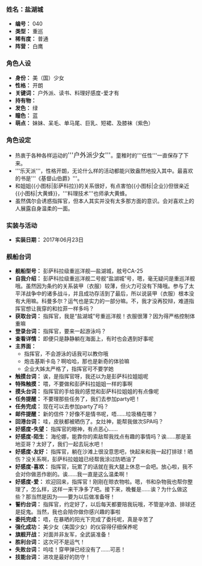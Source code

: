 ### 姓名：盐湖城
* **编号：** 040
* **类型：** 重巡
* **稀有度：** 普通
* **阵营：** 白鹰


### 角色人设
* **身份：** 美（国）少女
* **性格：** 开朗
* **关键词：** 户外派、读书、料理好感度-爱才有
* **持有物：** 
* **发色：** 绿
* **瞳色：** 蓝
* **萌点：** 妹妹、呆毛、单马尾、巨乳、短裙、及膝袜（紫色）


### 角色设定
* 热衷于各种各样运动的<big>'''户外派少女'''</big>。童稚时的'''任性'''一直保存了下来。
* '''乐天派'''，性格开朗，无论什么样的活动都能兴致盎然地投入其中。最喜欢的书是'''《基督山伯爵》'''。
* 和姐姐{{小图标|彭萨科拉}}的关系很好，有点害怕{{小图标|企业}}但很亲近{{小图标|大黄蜂}}，'''料理技术'''也师承大黄蜂。
* 虽然偶尔会诱惑指挥官，但本人其实并没有太多那方面的意识。会对喜欢上的人展露自身温柔的一面。


### 实装与活动
* **实装日期：** 2017年06月23日


### 舰船台词
* **舰船型号：** 彭萨科拉级重巡洋舰—盐湖城，舷号CA-25
* **自我介绍：** 彭萨科拉级重巡洋舰二号舰“盐湖城”号，嗯，毫无疑问是重巡洋舰哦。虽然因为条约的关系装甲（衣服）较薄，但火力可没有下降哦。参与了太平洋战争中的诸多战斗，并且成功存活到了最后，所以说装甲（衣服）根本没有大用嘛。科曼多尔？运气也是实力的一部分嘛。不，我才没再狡辩，难道指挥官想让我穿的和拉菲一样多吗？
* **获取台词：** 指挥官，我是“盐湖城”号重巡洋舰！衣服很薄？因为得严格控制体重嘛
* **登录台词：** 指挥官，要来一起游泳吗？
* **查看详情：** 即便只是静静躺在海面上，有时也会遇到好事呢
* **主界面：**
  * 指挥官，不会游泳的话我可以教你哦
  * 炮击基斯卡岛？啊哈哈，那也是新奇的体验嘛
  * 企业大姊太严格了，指挥官可不要学她
* **触摸台词：** 诶，是指挥官呀，我还以为是彭萨科拉姐姐呢
* **特殊触摸：** 喂，不要做和彭萨科拉姐姐一样的事啊
* **摸头台词：** 指挥官的手给我的感觉和彭萨科拉姐姐的有点像呢
* **任务提醒：** 不要理那些任务了，我们去参加party吧！
* **任务完成：** 现在可以去参加party了吗？
* **邮件提醒：** 新的信件？好像不是情书呢，唔……垃圾桶在哪？
* **回港台词：** 哇，皮肤都被晒伤了。女灶神，能帮我做次SPA吗？
* **好感度-失望：** 指挥官的眼神，有点恶心……
* **好感度-陌生：** 海伦娜，能靠你的索敌帮我找点有趣的事情吗？诶……那是圣地亚哥？太好了，我们一起去玩水吧！
* **好感度-友好：** 指挥官，躺在沙滩上很没意思吧，快起来和我一起打排球！晒伤？没关系啊，彭萨科拉姐姐已经帮我涂过防晒油了
* **好感度-喜欢：** 指挥官，玩累了的话就在我大腿上休息一会吧。放心啦，我不会对你做恶作剧的。诶……我一直是这么温柔啊！
* **好感度-爱：** 欢迎回来，指挥官！刚刚在晾衣物啦。嗯，书和杂物我也帮你整理了，怎么样，这样一来干净多了吧。接下来，晚餐是……诶？为什么做这些？那当然是因为——要为以后做准备呀！
* **誓约台词：** 指挥官，约定好了，以后每天都要陪我玩哦，不管是冲浪、排球还是捉鬼。当然，我也会陪你做你感兴趣的事啦
* **委托完成：** 唔，在暴晒的阳光下完成了委托呢，真是辛苦了
* **强化成功：** 美少女（美国少女）的仪容得仔细保养呢
* **旗舰开战：** 对面并非友军，全武装准备！
* **胜利台词：** 这次可不是运气！
* **失败台词：** 呜哇！穿甲弹已经没有了……可恶！
* **技能台词：** 进攻是最好的防守！
